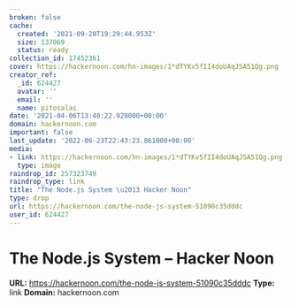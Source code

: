 ```yaml
---
broken: false
cache:
  created: '2021-09-20T19:29:44.953Z'
  size: 137069
  status: ready
collection_id: 17452361
cover: https://hackernoon.com/hn-images/1*dTYKv5fII4doUAqJSA51Qg.png
creator_ref:
  _id: 624427
  avatar: ''
  email: ''
  name: pitosalas
date: '2021-04-06T13:40:22.928000+00:00'
domain: hackernoon.com
important: false
last_update: '2022-06-23T22:43:23.861000+00:00'
media:
- link: https://hackernoon.com/hn-images/1*dTYKv5fII4doUAqJSA51Qg.png
  type: image
raindrop_id: 257323749
raindrop_type: link
title: "The Node.js System \u2013 Hacker Noon"
type: drop
url: https://hackernoon.com/the-node-js-system-51090c35dddc
user_id: 624427
---
```


# The Node.js System – Hacker Noon

**URL:** https://hackernoon.com/the-node-js-system-51090c35dddc
**Type:** link
**Domain:** hackernoon.com
